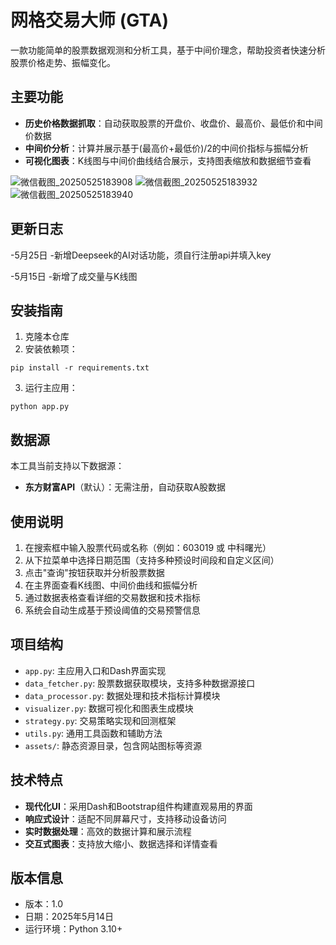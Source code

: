 # 网格交易大师 (GTA)

一款功能简单的股票数据观测和分析工具，基于中间价理念，帮助投资者快速分析股票价格走势、振幅变化。

## 主要功能

- **历史价格数据抓取**：自动获取股票的开盘价、收盘价、最高价、最低价和中间价数据
- **中间价分析**：计算并展示基于(最高价+最低价)/2的中间价指标与振幅分析
- **可视化图表**：K线图与中间价曲线结合展示，支持图表缩放和数据细节查看

![微信截图_20250525183908](https://github.com/user-attachments/assets/6af58bd8-aebd-42bc-8664-df0e737a6f32)
![微信截图_20250525183932](https://github.com/user-attachments/assets/0bd93a3b-fd1e-4ee2-b5e9-a22e294c76d0)
![微信截图_20250525183940](https://github.com/user-attachments/assets/b0879d22-ec6f-44d6-87a9-cf22ba6d5396)


## 更新日志

-5月25日
-新增Deepseek的AI对话功能，须自行注册api并填入key

-5月15日
-新增了成交量与K线图


## 安装指南

1. 克隆本仓库
2. 安装依赖项：
```
pip install -r requirements.txt
```
3. 运行主应用：
```
python app.py
```

## 数据源

本工具当前支持以下数据源：
- **东方财富API**（默认）：无需注册，自动获取A股数据

## 使用说明

1. 在搜索框中输入股票代码或名称（例如：603019 或 中科曙光）
2. 从下拉菜单中选择日期范围（支持多种预设时间段和自定义区间）
3. 点击"查询"按钮获取并分析股票数据
4. 在主界面查看K线图、中间价曲线和振幅分析
5. 通过数据表格查看详细的交易数据和技术指标
6. 系统会自动生成基于预设阈值的交易预警信息

## 项目结构

- `app.py`: 主应用入口和Dash界面实现
- `data_fetcher.py`: 股票数据获取模块，支持多种数据源接口
- `data_processor.py`: 数据处理和技术指标计算模块
- `visualizer.py`: 数据可视化和图表生成模块
- `strategy.py`: 交易策略实现和回测框架
- `utils.py`: 通用工具函数和辅助方法
- `assets/`: 静态资源目录，包含网站图标等资源

## 技术特点

- **现代化UI**：采用Dash和Bootstrap组件构建直观易用的界面
- **响应式设计**：适配不同屏幕尺寸，支持移动设备访问
- **实时数据处理**：高效的数据计算和展示流程
- **交互式图表**：支持放大缩小、数据选择和详情查看

## 版本信息

- 版本：1.0
- 日期：2025年5月14日
- 运行环境：Python 3.10+
